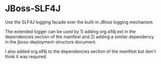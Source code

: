 # JBoss-SLF4J
Use the SLF4J logging facade over the built-in JBoss logging mechanism

The extended logger can be used by 1) adding org.slf4j.ext in the dependencies section of the manifest
and 2) adding a similar dependency in the jboss-deployment-structure document.

I also added org.slf4j to the dependencies section of the manifest but don't think it was required.
